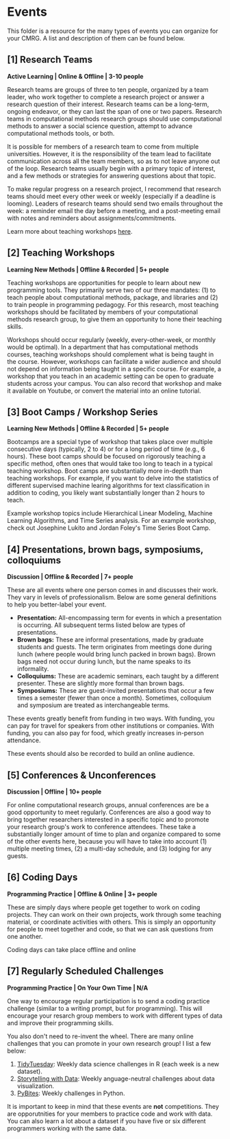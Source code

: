 # Events
This folder is a resource for the many types of events you can organize for your CMRG. A list and description of them can be found below.

## [1] Research Teams
**Active Learning | Online & Offline | 3-10 people**

Research teams are groups of three to ten people, organized by a team leader, who work together to complete a research project or answer a research question of their interest. Research teams can be a long-term, ongoing endeavor, or they can last the span of one or two papers. Research teams in computational methods research groups should use computational methods to answer a social science question,  attempt to advance computational methods tools, or both. 

It is possible for members of a research team to come from multiple universities. However, it is the responsibility of the team lead to facilitate communication across all the team members, so as to not leave anyone out of the loop. Research teams usually begin with a primary topic of interest, and a few methods or strategies for answering questions about that topic. 

To make regular progress on a research project, I recommend that research teams should meet every other week or weekly (especially if a deadline is looming). Leaders of research teams should send two emails throughout the week: a reminder email the day before a meeting, and a post-meeting email with notes and reminders about assignments/commitments.

Learn more about teaching workshops [here](https://github.com/jlukito/computational-comm-rg-guide/blob/master/events/teaching-workshops.md).

## [2] Teaching Workshops
**Learning New Methods | Offline & Recorded | 5+ people**

Teaching workshops are opportunities for people to learn about new programming tools. They primarily serve two of our three mandates: (1) to teach people about computational methods, package, and libraries and (2) to train people in programming pedagogy. For this research, most teaching workshops should be facilitated by members of your computational methods research group, to give them an opportunity to hone their teaching skills.

Workshops should occur regularly (weekly, every-other-week, or monthly would be optimal). In a department that has computational methods courses, teaching workshops should complement what is being taught in the course. However, workshops can facilitate a wider audience and should not depend on information being taught in a specific course. For example, a workshop that you teach in an academic setting can be open to graduate students across your campus. You can also record that workshop and make it available on Youtube, or convert the material into an online tutorial. 

## [3] Boot Camps / Workshop Series
**Learning New Methods | Offline & Recorded | 5+ people**

Bootcamps are a special type of workshop that takes place over multiple consecutive days (typically, 2 to 4) or for a long period of time (e.g., 6 hours). These boot camps should be focused on rigorously teaching a specific method, often ones that would take too long to teach in a typical teaching workshop. Boot camps are substantially more in-depth than teaching workshops. For example, if you want to delve into the statistics of different supervised machine learing algorithms for text classification in addition to coding, you likely want substantially longer than 2 hours to teach. 

Example workshop topics include Hierarchical Linear Modeling, Machine Learning Algorithms, and Time Series analysis. For an example workshop, check out Josephine Lukito and Jordan Foley's Time Series Boot Camp. 

## [4] Presentations, brown bags, symposiums, colloquiums
**Discussion | Offline & Recorded | 7+ people**

These are all events where one person comes in and discusses their work. They vary in levels of professionalism. Below are some general definitions to help you better-label your event.

* **Presentation:** All-encompassing term for events in which a presentation is occurring. All subsequent terms listed below are types of presentations.
*	**Brown bags:** These are informal presentations, made by graduate students and guests. The term originates from meetings done during lunch (where people would bring lunch packed in brown bags). Brown bags need not occur during lunch, but the name speaks to its informality.
* **Colloquiums:** These are academic seminars, each taught by a different presenter. These are slightly more formal than brown bags. 
*	**Symposiums:** These are guest-invited presentations that occur a few times a semester (fewer than once a month). Sometimes, colloquium and symposium are treated as interchangeable terms.

These events greatly benefit from funding in two ways. With funding, you can pay for travel for speakers from other institutions or companies. With funding, you can also pay for food, which greatly increases in-person attendance.

These events should also be recorded to build an online audience.

## [5] Conferences & Unconferences
**Discussion | Offline | 10+ people**

For online computational research groups, annual conferences are be a good opportunity to meet regularly. Conferences are also a good way to bring together researchers interested in a specific topic and to promote your research group's work to conference attendees. These take a substantially longer amount of time to plan and organize compared to some of the other events here, because you will have to take into account (1) multiple meeting times, (2) a multi-day schedule, and (3) lodging for any guests. 

## [6] Coding Days
**Programming Practice | Offline & Online | 3+ people**

These are simply days where people get together to work on coding projects. They can work on their own projects, work through some teaching material, or coordinate activities with others. This is simply an opportunity for people to meet together and code, so that we can ask questions from one another.

Coding days can take place offline and online

## [7] Regularly Scheduled Challenges
**Programming Practice | On Your Own Time | N/A** 

One way to encourage regular participation is to send a coding practice challenge (similar to a writing prompt, but for programming). This will encourage your resarch group members to work with different types of data and improve their programming skills.

You also don't need to re-invent the wheel. There are many online challenges that you can promote in your own research group! I list a few below:

1. [TidyTuesday](https://github.com/rfordatascience/tidytuesday): Weekly data science challenges in R (each week is a new dataset).
2. [Storytelling with Data](http://www.storytellingwithdata.com/swdchallenge): Weekly anguage-neutral challenges about data visualization.
3. [PyBites](https://pybit.es/pages/challenges.html): Weekly challenges in Python.

It is important to keep in mind that these events are **not** competitions. They are opporutnities for your members to practice code and work with data. You can also learn a lot about a dataset if you have five or six different programmers working with the same data. 
